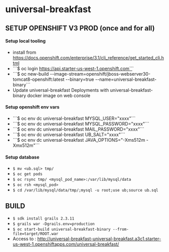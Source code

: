 universal-breakfast
===================

SETUP OPENSHIFT V3 PROD (once and for all)
-----------------------

#### Setup local tooling
* install from https://docs.openshift.com/enterprise/3.1/cli_reference/get_started_cli.html
* ```$ oc login https://api.starter-us-west-1.openshift.com``̀
* ```$ oc new-build --image-stream=openshift/jboss-webserver30-tomcat8-openshift:latest --binary=true --name=universal-breakfast-binary``̀
* Update universal-breakfast Deployments with universal-breakfast-binary docker image on web console
#### Setup openshift env vars
* ```$ oc env dc universal-breakfast MYSQL_USER="xxxx"``̀
* ```$ oc env dc universal-breakfast MYSQL_PASSWORD="xxxx"``̀
* ```$ oc env dc universal-breakfast MAIL_PASSWORD="xxxx"``̀
* ```$ oc env dc universal-breakfast UB_SALT="xxxx"``̀
* ```$ oc env dc universal-breakfast JAVA_OPTIONS="-Xms512m -Xmx512m"``̀
#### Setup database
* ```$ mv <ub.sql> tmp/```
* ```$ oc get pods```
* ```$ oc rsync tmp/ <mysql_pod_name>:/var/lib/mysql/data```
* ```$ oc rsh <mysql_pod>```
* ```$ cd /var/lib/mysql/data/tmp/;mysql -u root;use ub;source ub.sql```

BUILD
-----

* ```$ sdk install grails 2.3.11```
* ```$ grails war -Dgrails.env=production```
* ```$ oc start-build universal-breakfast-binary --from-file=target/ROOT.war```
* Access to : http://universal-breakfast-universal-breakfast.a3c1.starter-us-west-1.openshiftapps.com/universal-breakfast/
